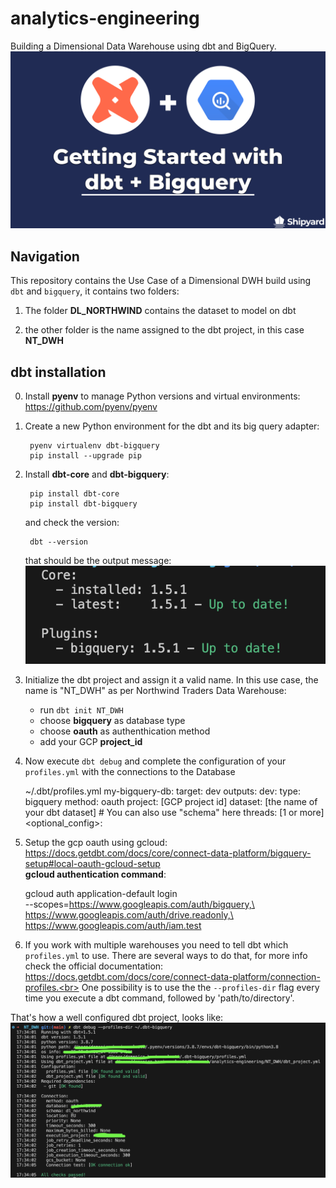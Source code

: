 # analytics-engineering 
Building a Dimensional Data Warehouse using dbt and BigQuery.<br>
![Alt text](/png/dbt-Core-Bigquery-Blog-Image.png)


## Navigation


This repository contains the Use Case of a Dimensional DWH build using `dbt` and `bigquery`, it contains two folders: <br> 

1. The folder __DL_NORTHWIND__ contains the dataset to model on dbt

2. the other folder is the name assigned to the dbt project, in this case __NT_DWH__


## dbt installation


0. Install __pyenv__ to manage Python versions and virtual environments: https://github.com/pyenv/pyenv 

1. Create a new Python environment for the dbt and its big query adapter:<br> 

        pyenv virtualenv dbt-bigquery
        pip install --upgrade pip


2. Install __dbt-core__ and __dbt-bigquery__:<br>

        pip install dbt-core
        pip install dbt-bigquery
    
    and check the version:<br>

        dbt --version

    that should be the output message:<br>
    ![Alt text](  /png/dbt%20version.png)


3. Initialize the dbt project and assign it a valid name. In this use case, the name is "NT_DWH" as per Northwind Traders Data Warehouse:<br>

    - run `dbt init NT_DWH`
    - choose __bigquery__ as database type
    - choose __oauth__ as authenthication method
    - add your GCP __project_id__

4. Now execute `dbt debug` and complete the configuration of your `profiles.yml` with the connections to the Database   

    ~/.dbt/profiles.yml
    my-bigquery-db:
        target: dev
        outputs:
            dev:
            type: bigquery
            method: oauth
            project: [GCP project id]
            dataset: [the name of your dbt dataset] # You can also use "schema" here
            threads: [1 or more]
            <optional_config>: <value>


5. Setup the gcp oauth using gcloud: https://docs.getdbt.com/docs/core/connect-data-platform/bigquery-setup#local-oauth-gcloud-setup <br>
__gcloud authentication command__:

    gcloud auth application-default login \
    --scopes=https://www.googleapis.com/auth/bigquery,\
    https://www.googleapis.com/auth/drive.readonly,\
    https://www.googleapis.com/auth/iam.test


6. If you work with multiple warehouses you need to tell dbt which `profiles.yml` to use. There are several ways to do that, for more info check the official documentation: https://docs.getdbt.com/docs/core/connect-data-platform/connection-profiles.<br>
One possibility is to use the the `--profiles-dir` flag every time you execute a dbt command, followed by 'path/to/directory'.<br>

That's how a well configured dbt project, looks like:
![Alt text](/png/dbt%20debug.png)

